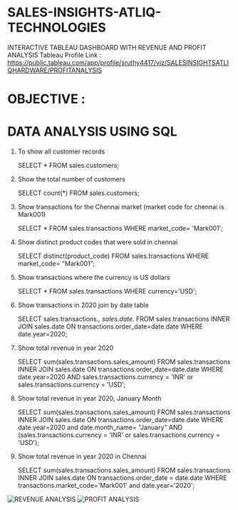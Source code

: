 # SALES-INSIGHTS-ATLIQ-TECHNOLOGIES
INTERACTIVE TABLEAU DASHBOARD WITH REVENUE AND PROFIT ANALYSIS
Tableau Profile Link : https://public.tableau.com/app/profile/sruthy4417/viz/SALESINSIGHTSATLIQHARDWARE/PROFITANALYSIS

# OBJECTIVE :
# DATA ANALYSIS USING SQL

1) To show all customer records

   SELECT * FROM sales.customers;
   
2) Show the total number of customers

   SELECT count(*) FROM sales.customers;

3) Show transactions for the Chennai market (market code for chennai is Mark001)

   SELECT * FROM sales.transactions
   WHERE market_code= 'Mark001';
   
4) Show distinct product codes that were sold in chennai

   SELECT distinct(product_code)
   FROM sales.transactions
   WHERE market_code= "Mark001";

5) Show transactions where the currency is US dollars

   SELECT * FROM sales.transactions
   WHERE currency='USD';

6) Show transactions in 2020 join by date table

   SELECT sales.transactions.*, sales.date.* 
   FROM sales.transactions INNER JOIN sales.date
   ON transactions.order_date=date.date WHERE date.year=2020;

7) Show total revenue in year 2020

   SELECT sum(sales.transactions.sales_amount)
   FROM sales.transactions INNER JOIN sales.date
   ON transactions.order_date=date.date WHERE date.year=2020
   AND sales.transactions.currency = 'INR' or sales.transactions.currency = 'USD';

8) Show total revenue in year 2020, January Month

   SELECT sum(sales.transactions.sales_amount)
   FROM sales.transactions INNER JOIN sales.date
   ON transactions.order_date=date.date WHERE date.year=2020 and date.month_name= "January"
   AND (sales.transactions.currency = 'INR' or sales.transactions.currency = 'USD');

9) Show total revenue in year 2020 in Chennai

    SELECT sum(sales.transactions.sales_amount)
    FROM sales.transactions INNER JOIN sales.date
    ON transactions.order_date = date.date
    WHERE transactions.market_code='Mark001' and date.year='2020';


![REVENUE ANALYSIS](https://github.com/Sruthyuday/SALES-INSIGHTS-ATLIQ-TECHNOLOGIES/assets/142775795/dea948c2-ab77-4f4e-af2a-1bae9f8b3123)
![PROFIT ANALYSIS](https://github.com/Sruthyuday/SALES-INSIGHTS-ATLIQ-TECHNOLOGIES/assets/142775795/92c6758a-730b-4b96-8996-987180c5f78a)
